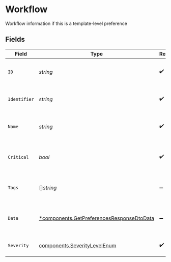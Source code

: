 # Workflow

Workflow information if this is a template-level preference


## Fields

| Field                                                                                                 | Type                                                                                                  | Required                                                                                              | Description                                                                                           | Example                                                                                               |
| ----------------------------------------------------------------------------------------------------- | ----------------------------------------------------------------------------------------------------- | ----------------------------------------------------------------------------------------------------- | ----------------------------------------------------------------------------------------------------- | ----------------------------------------------------------------------------------------------------- |
| `ID`                                                                                                  | *string*                                                                                              | :heavy_check_mark:                                                                                    | Unique identifier of the workflow                                                                     | 64a1b2c3d4e5f6g7h8i9j0k1                                                                              |
| `Identifier`                                                                                          | *string*                                                                                              | :heavy_check_mark:                                                                                    | Workflow identifier used for triggering                                                               | welcome-email                                                                                         |
| `Name`                                                                                                | *string*                                                                                              | :heavy_check_mark:                                                                                    | Human-readable name of the workflow                                                                   | Welcome Email Workflow                                                                                |
| `Critical`                                                                                            | *bool*                                                                                                | :heavy_check_mark:                                                                                    | Whether this workflow is marked as critical                                                           | false                                                                                                 |
| `Tags`                                                                                                | []*string*                                                                                            | :heavy_minus_sign:                                                                                    | Tags associated with the workflow                                                                     | [<br/>"user-onboarding",<br/>"email"<br/>]                                                            |
| `Data`                                                                                                | [*components.GetPreferencesResponseDtoData](../../models/components/getpreferencesresponsedtodata.md) | :heavy_minus_sign:                                                                                    | Custom data associated with the workflow                                                              | {<br/>"category": "onboarding",<br/>"priority": "high"<br/>}                                          |
| `Severity`                                                                                            | [components.SeverityLevelEnum](../../models/components/severitylevelenum.md)                          | :heavy_check_mark:                                                                                    | Severity of the workflow                                                                              |                                                                                                       |